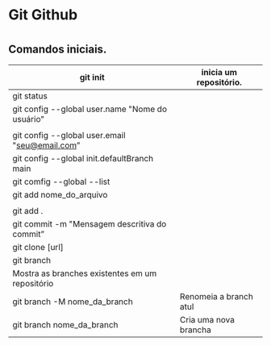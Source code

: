 # Git Github

# 

## Comandos iniciais.

| git init | inicia um repositório. |
| --- | --- |
| git status |  |
| git config --global user.name "Nome do usuário"
 |  |
| git config --global user.email "seu@email.com” |  |
| git config --global init.defaultBranch main |  |
| git comfig --global --list |  |
| git add nome_do_arquivo
 |  |
| git add . |  |
| git commit -m "Mensagem descritiva do commit” |  |
| git clone [url] |  |
| git branch 
 | Mostra as branches existentes em um repositório |
| git branch -M nome_da_branch  | Renomeia a branch atul |
| git branch nome_da_branch  | Cria uma nova brancha |